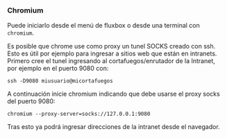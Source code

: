 ### Chromium

Puede iniciarlo desde el menú de fluxbox o desde una terminal con
`chromium`.

Es posible que chrome use como proxy un tunel SOCKS creado con ssh. Esto
es útil por ejemplo para ingresar a sitios web que están en intranets.
Primero cree el tunel ingresando al cortafuegos/enrutador de la
Intranet, por ejemplo en el puerto 9080 con:

    ssh -D9080 miusuario@micortafuegos 
              

A continuación inicie chromium indicando que debe usarse el proxy socks
del puerto 9080:

    chromium --proxy-server=socks://127.0.0.1:9080
              

Tras esto ya podrá ingresar direcciones de la intranet desde el
navegador.
